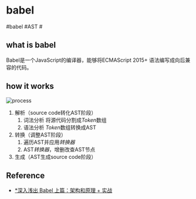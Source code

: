 # babel

#babel #AST #

## what is babel

Babel是一个JavaScript的编译器，能够将ECMAScript 2015+ 语法编写成向后兼容的代码。

## how it works

![process](。、assets\process.png)

1. 解析（source code转化AST阶段）
   1. 词法分析 将源代码分割成*Token*数组
   2. 语法分析 *Token*数组转换成AST
2. 转换（调整AST阶段）
   1. 遍历AST并应用*转换器*
   2. AST*转换器*，增删改查AST节点
3. 生成（AST生成source code阶段）

## Reference

- [*深入浅出 Babel 上篇：架构和原理 + 实战](https://bobi.ink/2019/10/01/babel/)